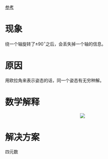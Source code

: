 [参考](https://zhuanlan.zhihu.com/p/79894982)

# 现象
绕一个轴旋转了$\pm90^\circ$之后，会丢失掉一个轴的信息。

# 原因
用欧拉角来表示姿态的话，同一个姿态有无穷种解。

# 数学解释

<div align="center">

![][GimbalLockMathTheory]

</div>

[GimbalLockMathTheory]: ./images/GimbalLockMathTheory.png

# 解决方案
四元数